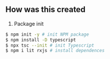 ## How was this created

1. Package init

```bash
$ npm init -y # init NPM package
$ npm install -D typescript
$ npx tsc --init # init Typescript
$ npm i lit rxjs # install dependences
```
